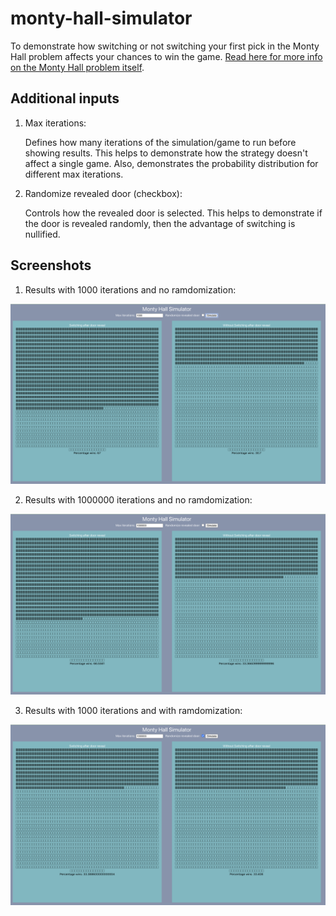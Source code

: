 # monty-hall-simulator

To demonstrate how switching or not switching your first pick in the Monty Hall problem affects your chances to win the game.
[Read here for more info on the Monty Hall problem itself](https://en.wikipedia.org/wiki/Monty_Hall_problem).

## Additional inputs

1. Max iterations:

    Defines how many iterations of the simulation/game to run before showing results.
    This helps to demonstrate how the strategy doesn't affect a single game.
    Also, demonstrates the probability distribution for different max iterations.

2. Randomize revealed door (checkbox):

    Controls how the revealed door is selected.
    This helps to demonstrate if the door is revealed randomly, then the advantage of switching is nullified.

## Screenshots

1. Results with 1000 iterations and no ramdomization:

  ![1000 iterations](<Screenshot 2024-03-24 at 05.26.50.png>)

2. Results with 1000000 iterations and no ramdomization:

  ![1000000 iterations](<Screenshot 2024-03-24 at 05.30.41.png>)

3. Results with 1000 iterations and with ramdomization:

  ![1000000 iterations with randomization](<Screenshot 2024-03-24 at 05.31.54.png>)